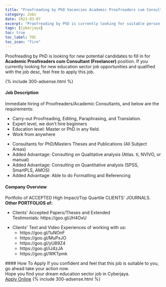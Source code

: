 ```yaml
---
title: "Proofreading by PhD Vacancies Academic Proofreaders cum Consultant (Freelancer)" 
category: Jobs 
date: 2021-03-07 
excerpt: "Proofreading by PhD is currently looking for suitable person to fill in the Academic Proofreaders cum Consultant (Freelancer) which positioned at Cyberjaya" 
tags: [Cyberjaya] 
toc: true 
toc_label: TOC 
toc_icon: "fire" 
--- 
```


<p>Proofreading by PhD is looking for new potential candidates to fill in for <b>Academic Proofreaders cum Consultant (Freelancer)</b> position. If you currently looking for new education sector job opportunities and qualified with the job desc, feel free to apply this job.
</p>{% include 300-adsense.html %} 
 <div><div><h4>Job Description</h4></div><div><div><span><div><p>Immediate hiring of Proofreaders/Academic Consultants, and below are the requirements:</p><ul><li>Carry-out Proofreading, Editing, Paraphrasing, and Translation.</li><li>Expert level, we don't hire beginners</li><li>Education level: Master or PhD in any field.</li><li>Work from anywhere</li></ul><ul><li>Consultants for PhD/Masters Theses and Publications (All Subject Areas)</li><li>Added Advantage: Consulting on Qualitative analysis (Atlas. ti, NVIVO, or manual)</li><li>Added Advantage: Consulting on Quantitative analysis (SPSS, SmartPLS, AMOS)</li><li>Added Advantage: Able to do Formatting and Referencing</li></ul></div></span></div></div></div> 
<div><div><h4>Company Overview</h4></div><div><div><span><div><div>
<div><strong>&#8203;</strong>Portfolio of ACCEPTED High Impact/Top Quartile CLIENTS' JOURNALS.</div>
<div><strong>Other PORTFOLIOS of:</strong></div>
<ul>
<li>Clients' Accepted Papers/Theses and Extended Testimonials:&#160;https://goo.gl/JH4OxU</li>
</ul>
<div>
<ul>
<li>Clients' Text and Video Experiences of working with us:&#160;
	<ul>
<li>https://goo.gl/1uNOnF</li>
<li>https://goo.gl/MuPxJO</li>
<li>https://goo.gl/yU89Z4</li>
<li>https://goo.gl/iJ4zJA</li>
<li>https://goo.gl/WKTpmk</li>
</ul>
</li>
</ul>
</div>
</div></div></span></div></div></div> 
#### How To Apply 
If you confident and feel that this job is suitable to you, go ahead take your action now. <br/> 
Hope you find your dream education sector job in Cyberjaya. <br/> 
<a href="https://www.jobstreet.com.my/en/job/academic-proofreaders-cum-consultant-freelancer-4499269?jobId=jobstreet-my-job-4499269" class="btn btn--info" target="_blank" rel="nofollow noopenner">Apply Online</a> 
{% include 300-adsense.html %} 